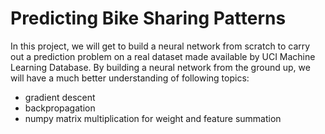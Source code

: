 # Predicting Bike Sharing Patterns

In this project, we will get to build a neural network from scratch to carry out a prediction problem on a real dataset made available by UCI Machine Learning Database. By building a neural network from the ground up, we will have a much better understanding of following topics:

* gradient descent
* backpropagation
* numpy matrix multiplication for weight and feature summation
